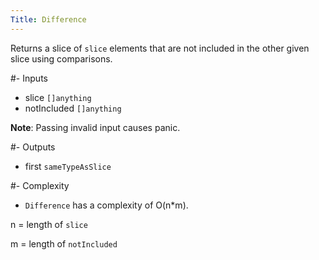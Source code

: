```yaml
---
Title: Difference
---
```


Returns a slice of `slice` elements that are not included in the other given slice using comparisons.

#- Inputs
- slice `[]anything`
- notIncluded `[]anything`

**Note**: Passing invalid input causes panic.

#- Outputs
- first `sameTypeAsSlice`

#- Complexity
- `Difference` has a complexity of O(n*m).

n = length of `slice`

m = length of `notIncluded`
